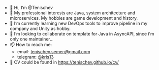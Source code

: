 - 👋 Hi, I’m @Tenischev
- 👀 My professional interests are Java, system architecture and microservices. My hobbies are game development and history.
- 🌱 I’m currently learning new DevOps tools to improve pipeline in my company and Unity as hobby.
- 💞️ I’m looking to collaborate on template for Java in AsyncAPI, since i'm only one maintainer...
- 📫 How to reach me:
  - email: tenischev.semen@gmail.com
  - telegram: [@kris13](https://t.me/kris13)
- 📜 CV could be found in https://tenischev.github.io/cv/

<!---
Tenischev/Tenischev is a ✨ special ✨ repository because its `README.md` (this file) appears on your GitHub profile.
You can click the Preview link to take a look at your changes.
--->
